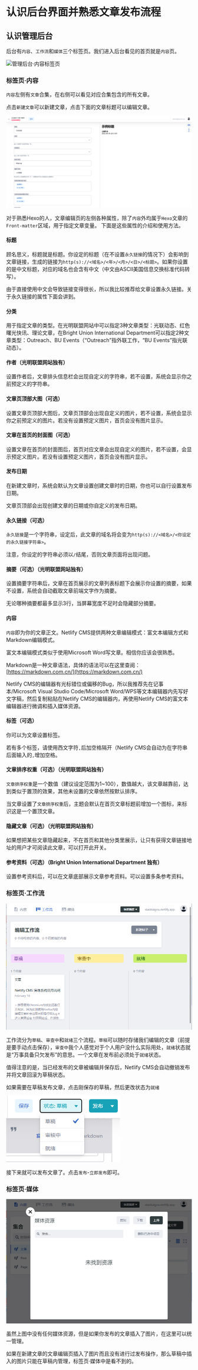 # 认识后台界面并熟悉文章发布流程

## 认识管理后台 <a href="#ren-shi-guan-li-hou-tai" id="ren-shi-guan-li-hou-tai"></a>

后台有`内容`、`工作流`和`媒体`三个标签页。我们进入后台看见的首页就是`内容`页。

![管理后台·内容标签页](<../.gitbook/assets/Screenshot 2022-06-05 at 20-08-14 Bright Union International Department·CMS.png>)

### 标签页·内容

`内容`左侧有`文章`合集，在右侧可以看见对应合集包含的所有文章。

点击`新建文章`可以新建文章，点击下面的文章标题可以编辑文章。

![文章编辑页](<../.gitbook/assets/Screenshot 2022-06-05 at 20-14-04 光明联盟·网站内容管理系统.png>)

对于熟悉Hexo的人，文章编辑页的左侧各种属性，除了`内容`外均属于`Hexo`文章的`Front-matter`区域，用于指定文章变量。 下面是这些属性的介绍和使用方法。

#### 标题

顾名思义，标题就是标题。你设定的标题（在不设置`永久链接`的情况下）会影响到文章链接，生成的链接为`http(s)://<域名>/<年>/<月>/<日>/<标题>`。如果你设置的是中文标题，对应的域名也会含有中文（中文由ASCII美国信息交换标准代码转写）。

由于直接使用中文会导致链接变得很长，所以我比较推荐给文章设置永久链接。关于永久链接的属性下面会讲到。

#### 分类

用于指定文章的类型。在光明联盟网站中可以指定3种文章类型：光联动态、红色曙光快讯、理论文章，在Bright Union International Department可以指定2种文章类型：Outreach、BU Events（“Outreach”指外联工作，“BU Events”指光联动态）。

#### 作者（光明联盟网站独有）

设置作者后，文章排头信息栏会出现自定义的字符串，若不设置，系统会显示你之前预定义的字符串。

#### 文章页顶部大图（可选）

设置文章页顶部大图后，文章页顶部会出现自定义的图片，若不设置，系统会显示你之前预定义的图片。若没有设置预定义图片，首页会没有图片显示。

#### 文章在首页的封面图（可选）

设置文章在首页的封面图后，首页对应文章会出现自定义的图片，若不设置，会显示预定义图片。若没有设置预定义图片，首页会没有图片显示。

#### 发布日期

在新建文章时，系统会默认为文章设置创建文章时的日期，你也可以自行设置发布日期。

文章页顶部会出现创建文章的日期或你自定义的发布日期。

#### 永久链接（可选）

`永久链接`是一个字符串，设定后，此文章的域名将会变为`http(s)://<域名>/<你设定的永久链接字符串>`。

注意，你设定的字符串必须以`/`结尾，否则文章页面将出现问题。

#### 摘要（可选）（光明联盟网站独有）

设置摘要字符串后，文章在首页展示的文章列表标题下会展示你设置的摘要，如果不设置，系统会自动截取文章前端文字作为摘要。

无论哪种摘要都最多显示3行，当屏幕宽度不足时会隐藏部分摘要。

#### 内容

`内容`即为你的文章正文。Netlify CMS提供两种文章编辑模式：富文本编辑方式和Markdown编辑模式。

富文本编辑模式类似于使用Microsoft Word写文章。相信你应该会很熟悉。

Markdown是一种文章语法，具体的语法可以在这里查阅：[https://markdown.com.cn/](https://markdown.com.cn/)

Netlify CMS的编辑器有光标错位或偏移的Bug，所以我推荐先在记事本/Microsoft Visual Studio Code/Microsoft Word/WPS等文本编辑器内先写好文字稿，然后复制粘贴在Netlify CMS的编辑器内，再使用Netlify CMS的富文本编辑器进行微调和插入媒体资源。

#### 标签（可选）

你可以为文章设置标签。

若有多个标签，请使用西文字符`,`后加空格隔开（Netlify CMS会自动为在字符串后面输入的`,`增加空格。

#### 文章排序权重（可选）（光明联盟网站独有）

`文章排序权重`是一个数值（建议设定范围为1\~100），数值越大，该文章越靠前，达到类似于置顶的效果，其他未设置的文章依然按默认排序。

当文章设置了`文章排序权重`后，主题会默认在首页文章标题前增加一个图标，来标识这是一个置顶文章。

#### 隐藏文章（可选）（光明联盟网站独有）

如果想把某些文章隐藏起来，不在首页和其他分类里展示，让只有获得文章链接地址的用户才可阅读此文章，可以打开此开关。

#### 参考资料（可选）（Bright Union International Department 独有）

设置参考资料后，可以在文章底部展示文章参考资料。可以设置多条参考资料。

### 标签页·工作流 <a href="#biao-qian-ye-gong-zuo-liu" id="biao-qian-ye-gong-zuo-liu"></a>

![管理后台·工作流标签页](<../.gitbook/assets/图片 (3).png>)

工作流分为`草稿`、`审查中`和`就绪`三个流程。`草稿`可以随时存储我们编辑的文章（前提是要手动点击保存），`审查中`我个人感觉对于个人用户没什么实际用处，`就绪`状态就是“万事具备只欠发布”的意思。一个文章在发布前必须处于`就绪`状态。

值得注意的是，当已经发布的文章被编辑并保存后，Netlify CMS会自动撤销发布并将文章回滚为草稿状态。

如果需要在草稿发布文章，点击刚保存的草稿，然后更改状态为`就绪`

![点击“就绪”更改文章状态](<../.gitbook/assets/图片 (1) (1).png>)

接下来就可以发布文章了。点击`发布`-`立即发布`即可。

### 标签页·媒体

![管理后台·媒体资源管理](<../.gitbook/assets/图片 (2).png>)

虽然上图中没有任何媒体资源，但是如果你发布的文章插入了图片，在这里可以统一管理。

如果在新建文章的文章编辑页插入了图片而且没有进行过发布操作，那么草稿中插入的图片只能在草稿内管理，标签页·媒体中是看不到的。
